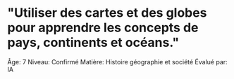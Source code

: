 # "Utiliser des cartes et des globes pour apprendre les concepts de pays, continents et océans."

Âge: 7
Niveau: Confirmé
Matière: Histoire géographie et société
Évalué par: IA
